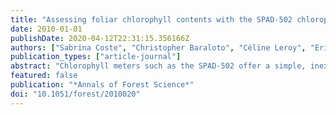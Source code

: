```yaml
---
title: "Assessing foliar chlorophyll contents with the SPAD-502 chlorophyll meter: a calibration test with thirteen tree species of tropical rainforest in French Guiana"
date: 2010-01-01
publishDate: 2020-04-12T22:31:15.356166Z
authors: ["Sabrina Coste", "Christopher Baraloto", "Céline Leroy", "Eric Marcon", "Amélie Renaud", "Andrew D. Richardson", "Jean-Christophe Roggy", "Heidy Schimann", "Johan Uddling", "Bruno Hérault"]
publication_types: ["article-journal"]
abstract: "Chlorophyll meters such as the SPAD-502 offer a simple, inexpensive and rapid method to estimate foliar chlorophyll content. However, values provided by SPAD-502 are unitless and require empirical calibrations between SPAD units and extracted chlorophyll values. Leaves of 13 tree species from the tropical rain forest in French Guiana were sampled to select the most appropriate calibration model among the often-used linear, polynomial and exponential models, in addition to a novel homographic model that has a natural asymptote. The homographic model best accurately predicted total chlorophyll content (mu g cm(-2)) from SPAD units (R-2 = 0.89). Interspecific differences in the homographic model parameters explain less than 7% of the variation in chlorophyll content in our data set. The utility of the general homographic model for a variety of research and management applications clearly outweighs the slight loss of model accuracy due to the abandon of the species' effect."
featured: false
publication: "*Annals of Forest Science*"
doi: "10.1051/forest/2010020"
---
```


<span class="__dimensions_badge_embed__" data-doi="10.1051/forest/2010020"></span><script async src="https://badge.dimensions.ai/badge.js" charset="utf-8"></script>

